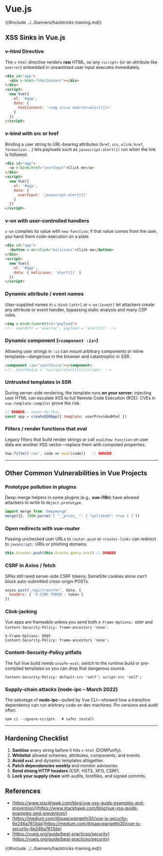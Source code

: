 # Vue.js

{{#include ../../banners/hacktricks-training.md}}

## XSS Sinks in Vue.js

### v-html Directive
The `v-html` directive renders **raw** HTML, so any `<script>` (or an attribute like `onerror`) embedded in unsanitised user input executes immediately.

```html
<div id="app">
  <div v-html="htmlContent"></div>
</div>
<script>
  new Vue({
    el: '#app',
    data: {
      htmlContent: '<img src=x onerror=alert(1)>'
    }
  })
</script>
```

### v-bind with src or href
Binding a user string to URL-bearing attributes (`href`, `src`, `xlink:href`, `formaction` …) lets payloads such as `javascript:alert(1)` run when the link is followed.

```html
<div id="app">
  <a v-bind:href="userInput">Click me</a>
</div>
<script>
  new Vue({
    el: '#app',
    data: {
      userInput: 'javascript:alert(1)'
    }
  })
</script>
```

### v-on with user-controlled handlers
`v-on` compiles its value with `new Function`; if that value comes from the user, you hand them code-execution on a plate.

```html
<div id="app">
  <button v-on:click="malicious">Click me</button>
</div>
<script>
  new Vue({
    el: '#app',
    data: { malicious: 'alert(1)' }
  })
</script>
```

### Dynamic attribute / event names
User-supplied names in `v-bind:[attr]` or `v-on:[event]` let attackers create any attribute or event handler, bypassing static analysis and many CSP rules.

```html
<img v-bind:[userAttr]="payload">
<!-- userAttr = 'onerror', payload = 'alert(1)' -->
```

### Dynamic component (`<component :is>`)
Allowing user strings in `:is` can mount arbitrary components or inline templates—dangerous in the browser and catastrophic in SSR.

```html
<component :is="userChoice"></component>
<!-- userChoice = '<script>alert(1)</script>' -->
```

### Untrusted templates in SSR
During server-side rendering, the template runs **on your server**; injecting user HTML can escalate XSS to full Remote Code Execution (RCE). CVEs in `vue-template-compiler` prove the risk.

```js
// DANGER – never do this
const app = createSSRApp({ template: userProvidedHtml })
```

### Filters / render functions that eval
Legacy filters that build render strings or call `eval`/`new Function` on user data are another XSS vector—replace them with computed properties.

```js
Vue.filter('run', code => eval(code))   // DANGER
```

---

## Other Common Vulnerabilities in Vue Projects

### Prototype pollution in plugins
Deep-merge helpers in some plugins (e.g., **vue-i18n**) have allowed attackers to write to `Object.prototype`.

```js
import merge from 'deepmerge'
merge({}, JSON.parse('{ "__proto__": { "polluted": true } }'))
```

### Open redirects with vue-router
Passing unchecked user URLs to `router.push` or `<router-link>` can redirect to `javascript:` URIs or phishing domains.

```js
this.$router.push(this.$route.query.next) // DANGER
```

### CSRF in Axios / fetch
SPAs still need server-side CSRF tokens; SameSite cookies alone can’t block auto-submitted cross-origin POSTs.

```js
axios.post('/api/transfer', data, {
  headers: { 'X-CSRF-TOKEN': token }
})
```

### Click-jacking
Vue apps are frameable unless you send both `X-Frame-Options: DENY` and `Content-Security-Policy: frame-ancestors 'none'`.

```http
X-Frame-Options: DENY
Content-Security-Policy: frame-ancestors 'none';
```

### Content-Security-Policy pitfalls
The full Vue build needs `unsafe-eval`; switch to the runtime build or pre-compiled templates so you can drop that dangerous source.

```http
Content-Security-Policy: default-src 'self'; script-src 'self';
```

### Supply-chain attacks (node-ipc – March 2022)
The sabotage of **node-ipc**—pulled by Vue CLI—showed how a transitive dependency can run arbitrary code on dev machines. Pin versions and audit often.

```shell
npm ci --ignore-scripts   # safer install
```

---

## Hardening Checklist

1. **Sanitise** every string before it hits `v-html` (DOMPurify).
2. **Whitelist** allowed schemes, attributes, components, and events.
3. **Avoid `eval`** and dynamic templates altogether.
4. **Patch dependencies weekly** and monitor advisories.
5. **Send strong HTTP headers** (CSP, HSTS, XFO, CSRF).
6. **Lock your supply chain** with audits, lockfiles, and signed commits.

## References

- [https://www.stackhawk.com/blog/vue-xss-guide-examples-and-prevention/](https://www.stackhawk.com/blog/vue-xss-guide-examples-and-prevention/)
- [https://medium.com/@isaacwangethi30/vue-js-security-6e246a7613da](https://medium.com/@isaacwangethi30/vue-js-security-6e246a7613da)
- [https://vuejs.org/guide/best-practices/security](https://vuejs.org/guide/best-practices/security)

{{#include ../../banners/hacktricks-training.md}}